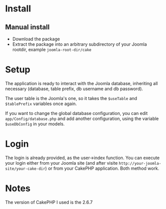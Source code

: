 # Install

## Manual install

* Download the package
* Extract the package into an arbitrary subdirectory of your Joomla rootdir, example `joomla-root-dir/cake`

# Setup

The application is ready to interact with the Joomla database, inheriting all necessary (database, table prefix, db username and db password).

The user table is the Joomla's one, so it takes the `$useTable` and `$tablePrefix` variables once again.

If you want to change the global database configuration, you can edit `app/Config/database.php` and add another configuration, using the variable `$useDbConfig` in your models.

# Login

The login is already provided, as the user->index function. You can execute your login either from your Joomla site (and after visite `http://your-joomla-site/your-cake-dir`) or from your CakePHP application. Both method work.


# Notes

The version of CakePHP I used is the 2.6.7


